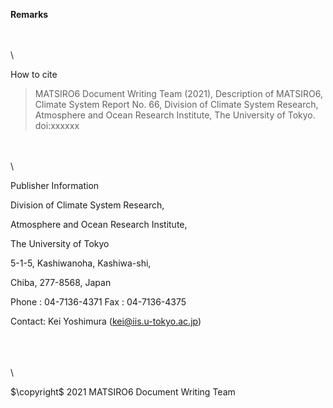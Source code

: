**Remarks**

\
\
\

How to cite

> MATSIRO6 Document Writing Team (2021), Description of MATSIRO6, Climate System Report No. 66, Division of Climate System Research, Atmosphere and Ocean Research Institute, The University of Tokyo. doi:xxxxxx

\
\
\

Publisher Information

Division of Climate System Research,

Atmosphere and Ocean Research Institute,

The University of Tokyo

5-1-5, Kashiwanoha, Kashiwa-shi,

Chiba, 277-8568, Japan

Phone : 04-7136-4371 Fax : 04-7136-4375

Contact: Kei Yoshimura (kei@iis.u-tokyo.ac.jp)

\
\
\
\

$\copyright$ 2021 MATSIRO6 Document Writing Team
